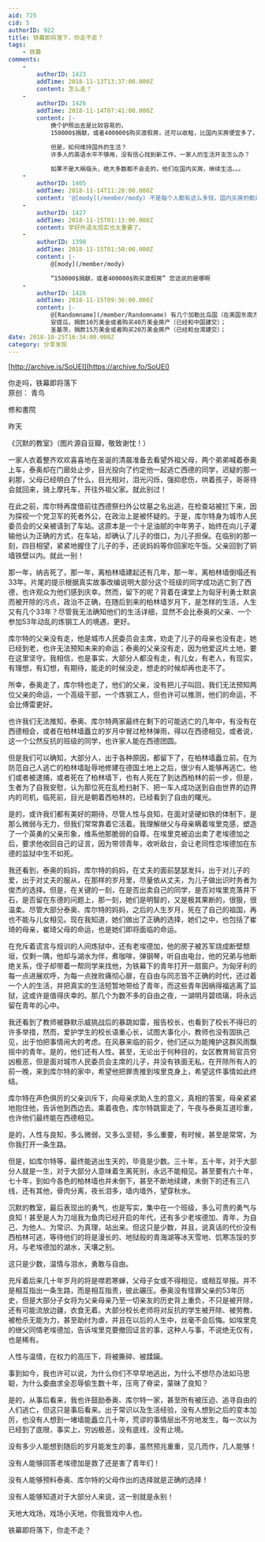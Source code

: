 ```yaml
---
aid: 725
cid: 5
authorID: 922
title: 铁幕即将落下，你走不走？
tags:
    - 铁幕
comments:
    -
        authorID: 1423
        addTime: 2018-11-13T13:37:00.000Z
        content: 怎么走？
    -
        authorID: 1426
        addTime: 2018-11-14T07:41:00.000Z
        content: |-
            换个护照出去是比较容易的，  
            150000$捐献，或者400000$购买渡假房，还可以收租，比国内买房便宜多了，

            但是，如何维持国外的生活？  
            许多人的英语水平不够用，没有信心找到新工作，一家人的生活开支怎么办？

            如果不是大祸临头，绝大多数都不会走的，他们在国内买房，继续生活。。。
    -
        authorID: 1405
        addTime: 2018-11-14T11:28:00.000Z
        content: '@[mody](/member/mody) 不是每个人都有这么多钱，国内买房的都是透支了几十年的钱包换来的'
    -
        authorID: 1427
        addTime: 2018-11-15T01:13:00.000Z
        content: 学好外语太现实也太重要了。
    -
        authorID: 1398
        addTime: 2018-11-15T01:50:00.000Z
        content: |-
            @[mody](/member/mody)

            “150000$捐献，或者400000$购买渡假房” 您这说的是哪啊
    -
        authorID: 1426
        addTime: 2018-11-15T09:36:00.000Z
        content: |-
            @[Randomname](/member/Randomname) 有几个加勒比岛国（在美国东南方向）开设了投资护照项目，  
            安提瓜，捐款10万美金或者购买40万美金房产（已经和中国建交）；  
            圣基茨，捐款15万美金或者购买20万美金房产（已经和台湾建交）；
date: 2018-10-25T16:34:00.000Z
category: 分享发现
---
```


[http://archive.is/SoUEI](https://archive.fo/SoUEI)

你走吗，铁幕即将落下  
原创： 青鸟

修和書院

昨天

《沉默的教室》（图片源自豆瓣，敬致谢忱！）

一家人衣着整齐欢欢喜喜地在圣诞的清晨准备去看望外祖父母，两个弟弟喊着泰奥上车，泰奥却在门廊处止步，目光投向了约定他一起逃亡西德的同学，迟疑的那一刹那，父母已经明白了什么，目光相对，泪光闪烁，强抑悲伤，哄着孩子，哥哥待会就回来，骑上摩托车，开往外祖父家。就此别过！

在此之前，库尔特再度借前往西德祭扫外公坟墓之名出逃，在检查站被拦下来，因为探视一个党卫军的死者外公，在政治上是被怀疑的。于是，库尔特身为城市人民委员会的父亲被请到了车站。这原本是一个十足油腻的中年男子，始终在向儿子灌输他认为正确的方式，在车站，却确认了儿子的借口，为儿子担保。在临别的那一刻，四目相望，紧紧地握住了儿子的手，还说妈妈等你回家吃午饭。父亲回到了铜墙铁壁以内。就此一别！

那一年，纳吉死了，那一年，离柏林墙建起还有几年，那一年，离柏林墙倒塌还有33年。片尾的提示根据真实故事改编说明大部分这个班级的同学成功逃亡到了西德，也许观众为他们感到庆幸。然而，留下的呢？背着在课堂上为匈牙利勇士默哀而被开除的污点，政治不正确，在随后到来的柏林墙岁月下，是怎样的生活，人生又有几个33年？尽管我无法确知他们的生活详细，显然不会比泰奥的父亲、一个参加53年动乱的炼钢工人的境遇，更好。

库尔特的父亲没有走，他是城市人民委员会主席，劝走了儿子的母亲也没有走，她已经到老，也许无法预知未来的命运；泰奥的父亲没有走，因为他爱这片土地，要在这里坚守。我相信，也是事实，大部分人都没有走，有儿女，有老人，有现实，有理想，有幻想，有期待，能走的时候没走，想走的时候却再也走不了。

所幸，泰奥走了，库尔特也走了，他们的父亲，没有把儿子叫回，我们无法预知两位父亲的命运，一个高级干部，一个炼钢工人，但也许可以推测，他们的命运，不会比傅雷更好。

也许我们无法推知，泰奥、库尔特两家最终在剩下的可能逃亡的几年中，有没有在西德相会，或者在柏林墙矗立的岁月中冒过枪林弹雨，得以在西德相见，或者说，这一个公然反抗的班级的同学，也许家人能在西德团圆。

但是我们可以确知，大部分人，出于各种原因，都留下了，在柏林墙矗立前。在为防范自己人逃亡的柏林墙耻辱地修建在德国土地上之后，很少有人能够再逃亡。他们或者被逮捕，或者死在了柏林墙下，也有人死在了到达西柏林的前一步，但是，生者为了自我安慰，认为那位死在乱枪扫射下、把一车人成功送到自由世界的边界内的司机，临死前，目光是朝着西柏林的，已经看到了自由的曙光。

是的，或许我们都有美好的期待，尽管人性与良知，在面对坚硬如铁的体制下，是那么微弱与无力，但我们常常靠着它活着。我理解继父与母亲瞒着埃里克感，塑造了一个英勇的父亲形象，维系他那脆弱的自尊。在埃里克被迫出卖了老埃德加之后，要求他收回自己的证言，因为带领青年，收听敌台，会让老同性恋埃德加在东德的监狱中生不如死。

我还看到，泰奥的妈妈，库尔特的妈妈，在丈夫的面前瑟瑟发抖，出于对儿子的爱，出于对丈夫的服从，在那样的岁月里，尽量依从丈夫，为儿子做出识时务者为俊杰的选择。但是，在关键的一刻，在是否出卖自己的同学，是否对埃里克落井下石，是否留在东德的问题上，那一刻，她们是明智的，又是极其果断的，很狠，很温柔。尽管大部分泰奥、库尔特的妈妈，之后的人生岁月，死在了自己的祖国，再也不能与儿女相见。现在我知道，她们做出了正确的选择，她们之中，也包括了崔琦的母亲，崔琦父母的命运，也是她们即将面临的命运。

在充斥着谎言与规训的人间炼狱中，还有老埃德加，他的房子被苏军烧成断壁颓垣，仅剩一隅，他却与湖水为伴，煮咖啡，弹钢琴，听自由电台，他的兄弟与他断绝关系，侄子却带着一帮同学来找他，为铁幕下的青年打开一扇窗户。为匈牙利的每一点进展欢呼，为每一点挫败痛彻心扉，在自由与同志皆不正确的时代，还过着一个人的生活，并把真实的生活短暂地带给了青年，而这些青年因祸得福逃离了监狱，这或许是值得庆幸的。那几个为数不多的自由之夜，一湖明月碧琉璃，将永远留在青年的心中。

我还看到了教师被静默示威挑战后的暴跳如雷，报告校长，也看到了校长不得已的许多举措，然而，爱护学生的校长语重心长，试图大事化小，教师也没有固执己见，出于怕把事情闹大的考虑。在风暴来临的前夕，他们还以为能掩护这群风雨飘摇中的青年。是的，他们还有人性。甚至，无论出于何种目的，女区教育局官员穷凶极恶，但是面对城市人民委员会主席的儿子，并没有铁面无私，在开除所有人的前一晚，来到库尔特的家中，希望他把罪责推到埃里克身上，希望这件事情如此终结。

库尔特在声色俱厉的父亲训斥下，向母亲求助人生的意义，真相的答案，母亲紧紧地抱住他，告诉他到西边去。乘着夜色，库尔特跳窗走了，午夜与泰奥互道珍重，也许他们最终能在西德相见。

是的，人性与良知，多么微弱，又多么坚韧，多么重要，有时候，甚至是常常，为你我打开一条生路。

但是，如库尔特等，最终能逃出生天的，毕竟是少数。三十年，五十年，对于大部分人就是一生，对于大部分人意味着生离死别，永远不能相见。甚至要有六十年，七十年，到如今各色的柏林墙也并未倒下，甚至不断地续建，未倒下的还有三八线，还有其他，骨肉分离，夜长泪多，墙内墙外，望穿秋水。

沉默的教室，最后表现出的勇气，也是写实，集中在一个班级，多么可贵的勇气与良知！甚至是人为刀俎我为鱼肉已经开启的年代，还有多少老埃德加、青年，为自己、为他人、为常识、为真理，站出来。但这只是少数，并且，说真话的代价没有西柏林可逃，等待他们的将是漫长的、地狱般的青海湖等冰天雪地、饥寒冻馁的岁月。与老埃德加的湖水，天壤之别。

这只是少数，温情与泪水，勇敢与自由。

充斥着后来几十年岁月的将是噤若寒蝉，父母子女或不得相见，或相互举报。并不是相互指出一条生路，而是相互指责，彼此碾压。泰奥没有怪罪父亲的53年历史，但是大部分子女将为父亲母亲乃至一切亲友的历史背上重负，不只是被开除，还有可能流放边疆，衣食无着。大部分校长老师将对反抗的学生被开除、被劳教、被枪杀无能为力，甚至助纣为虐，并且在以后的人生中，丝毫不会后悔。如埃里克的继父同情老埃德加，告诉埃里克要撤回证言的事，这种人与事，不说绝无仅有，也是稀有。

人性与温情，在权力的高压下，将被撕碎、被蹂躏。

事到如今，我也许可以说，为什么你们不早早地逃出，为什么不想尽办法如马思聪，为什么委曲求全忍辱偷生数十年，压弯了脊梁，蒙昧了良知？

是的，从事后看来，我也许鼓励泰奥、库尔特一家，甚至所有被压迫、追寻自由的人们逃亡，但这只是事后看来。出于常识以及生活经验，没有人想到之后的变本加厉，也没有人想到一堵墙能矗立几十年，荒谬的事情层出不穷地发生，每一次以为已经到了底限，事实上，穷凶极恶，没有底线，没有止境。

没有多少人能想到随后的岁月能发生的事，虽然预兆重重，见几而作，几人能够！

没有人能够回答老埃德加是救了还是害了青年们！

没有人能够预料泰奥、库尔特的父母作出的选择就是正确的选择！

没有人能够知道对于大部分人来说，这一别就是永别！

天地大戏场，戏场小天地，你我皆戏中人也。

铁幕即将落下，你走不走？
